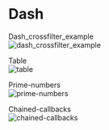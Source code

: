 # Dash

Dash_crossfilter_example  
![dash_crossfilter_example](https://user-images.githubusercontent.com/55867937/144433477-8046fb9d-98ef-43d0-8fd9-0ec01b63f970.jpg)


Table  
![table](https://user-images.githubusercontent.com/55867937/144434143-af0aee3d-f94c-4007-be04-a3a1354072f7.jpg)


Prime-numbers  
![prime-numbers](https://user-images.githubusercontent.com/55867937/144434345-ac94cba6-650f-4cba-9129-df7f9f2f9f7e.jpg)


Chained-callbacks  
![chained-callbacks](https://user-images.githubusercontent.com/55867937/144434465-c84eff6c-67fa-4742-b603-9f75ec06e1cd.jpg)
